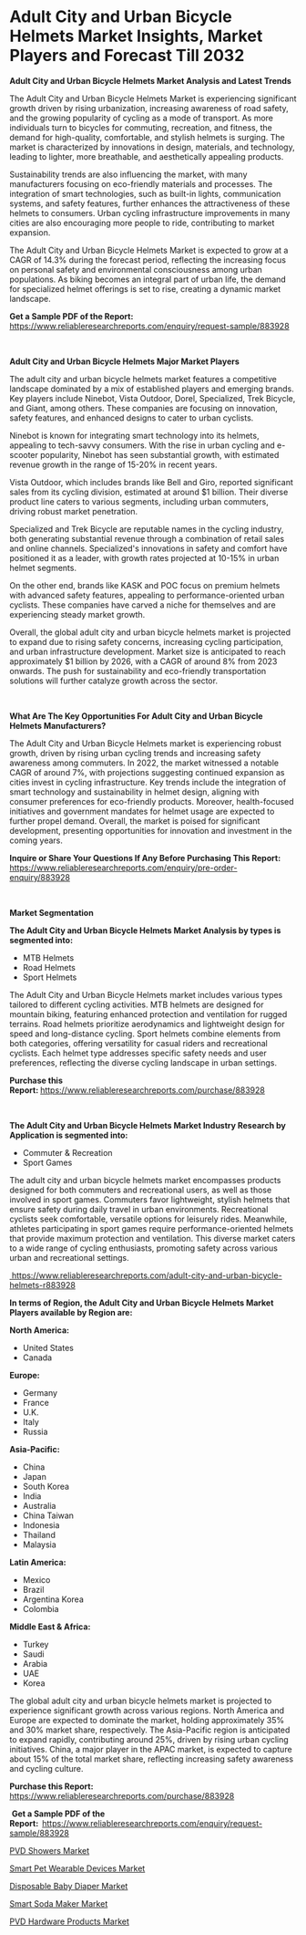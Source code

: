 <p><h1>Adult City and Urban Bicycle Helmets Market Insights, Market Players and Forecast Till 2032</h1></p><p><strong>Adult City and Urban Bicycle Helmets Market Analysis and Latest Trends</strong></p>
<p><p>The Adult City and Urban Bicycle Helmets Market is experiencing significant growth driven by rising urbanization, increasing awareness of road safety, and the growing popularity of cycling as a mode of transport. As more individuals turn to bicycles for commuting, recreation, and fitness, the demand for high-quality, comfortable, and stylish helmets is surging. The market is characterized by innovations in design, materials, and technology, leading to lighter, more breathable, and aesthetically appealing products. </p><p>Sustainability trends are also influencing the market, with many manufacturers focusing on eco-friendly materials and processes. The integration of smart technologies, such as built-in lights, communication systems, and safety features, further enhances the attractiveness of these helmets to consumers. Urban cycling infrastructure improvements in many cities are also encouraging more people to ride, contributing to market expansion.</p><p>The Adult City and Urban Bicycle Helmets Market is expected to grow at a CAGR of 14.3% during the forecast period, reflecting the increasing focus on personal safety and environmental consciousness among urban populations. As biking becomes an integral part of urban life, the demand for specialized helmet offerings is set to rise, creating a dynamic market landscape.</p></p>
<p><strong>Get a Sample PDF of the Report:&nbsp;</strong> <a href="https://www.reliableresearchreports.com/enquiry/request-sample/883928?utm_campaign=16&utm_medium=2&utm_source=Github&utm_content=ia&utm_term=09022025&utm_id=adult-city-and-urban-bicycle-helmets">https://www.reliableresearchreports.com/enquiry/request-sample/883928</a></p>
<p>&nbsp;</p>
<p><strong>Adult City and Urban Bicycle Helmets Major Market Players</strong></p>
<p><p>The adult city and urban bicycle helmets market features a competitive landscape dominated by a mix of established players and emerging brands. Key players include Ninebot, Vista Outdoor, Dorel, Specialized, Trek Bicycle, and Giant, among others. These companies are focusing on innovation, safety features, and enhanced designs to cater to urban cyclists.</p><p>Ninebot is known for integrating smart technology into its helmets, appealing to tech-savvy consumers. With the rise in urban cycling and e-scooter popularity, Ninebot has seen substantial growth, with estimated revenue growth in the range of 15-20% in recent years.</p><p>Vista Outdoor, which includes brands like Bell and Giro, reported significant sales from its cycling division, estimated at around $1 billion. Their diverse product line caters to various segments, including urban commuters, driving robust market penetration.</p><p>Specialized and Trek Bicycle are reputable names in the cycling industry, both generating substantial revenue through a combination of retail sales and online channels. Specialized's innovations in safety and comfort have positioned it as a leader, with growth rates projected at 10-15% in urban helmet segments.</p><p>On the other end, brands like KASK and POC focus on premium helmets with advanced safety features, appealing to performance-oriented urban cyclists. These companies have carved a niche for themselves and are experiencing steady market growth.</p><p>Overall, the global adult city and urban bicycle helmets market is projected to expand due to rising safety concerns, increasing cycling participation, and urban infrastructure development. Market size is anticipated to reach approximately $1 billion by 2026, with a CAGR of around 8% from 2023 onwards. The push for sustainability and eco-friendly transportation solutions will further catalyze growth across the sector.</p></p>
<p>&nbsp;</p>
<p><strong>What Are The Key Opportunities For Adult City and Urban Bicycle Helmets Manufacturers?</strong></p>
<p><p>The Adult City and Urban Bicycle Helmets market is experiencing robust growth, driven by rising urban cycling trends and increasing safety awareness among commuters. In 2022, the market witnessed a notable CAGR of around 7%, with projections suggesting continued expansion as cities invest in cycling infrastructure. Key trends include the integration of smart technology and sustainability in helmet design, aligning with consumer preferences for eco-friendly products. Moreover, health-focused initiatives and government mandates for helmet usage are expected to further propel demand. Overall, the market is poised for significant development, presenting opportunities for innovation and investment in the coming years.</p></p>
<p><strong>Inquire or Share Your Questions If Any Before Purchasing This Report:</strong> <a href="https://www.reliableresearchreports.com/enquiry/pre-order-enquiry/883928?utm_campaign=16&utm_medium=2&utm_source=Github&utm_content=ia&utm_term=09022025&utm_id=adult-city-and-urban-bicycle-helmets">https://www.reliableresearchreports.com/enquiry/pre-order-enquiry/883928</a></p>
<p>&nbsp;</p>
<p><strong>Market Segmentation</strong></p>
<p><strong>The Adult City and Urban Bicycle Helmets Market Analysis by types is segmented into:</strong></p>
<p><ul><li>MTB Helmets</li><li>Road Helmets</li><li>Sport Helmets</li></ul></p>
<p><p>The Adult City and Urban Bicycle Helmets market includes various types tailored to different cycling activities. MTB helmets are designed for mountain biking, featuring enhanced protection and ventilation for rugged terrains. Road helmets prioritize aerodynamics and lightweight design for speed and long-distance cycling. Sport helmets combine elements from both categories, offering versatility for casual riders and recreational cyclists. Each helmet type addresses specific safety needs and user preferences, reflecting the diverse cycling landscape in urban settings.</p></p>
<p><strong>Purchase this Report:&nbsp;</strong><a href="https://www.reliableresearchreports.com/purchase/883928?utm_campaign=16&utm_medium=2&utm_source=Github&utm_content=ia&utm_term=09022025&utm_id=adult-city-and-urban-bicycle-helmets">https://www.reliableresearchreports.com/purchase/883928</a></p>
<p>&nbsp;</p>
<p><strong>The Adult City and Urban Bicycle Helmets Market Industry Research by Application is segmented into:</strong></p>
<p><ul><li>Commuter & Recreation</li><li>Sport Games</li></ul></p>
<p><p>The adult city and urban bicycle helmets market encompasses products designed for both commuters and recreational users, as well as those involved in sport games. Commuters favor lightweight, stylish helmets that ensure safety during daily travel in urban environments. Recreational cyclists seek comfortable, versatile options for leisurely rides. Meanwhile, athletes participating in sport games require performance-oriented helmets that provide maximum protection and ventilation. This diverse market caters to a wide range of cycling enthusiasts, promoting safety across various urban and recreational settings.</p></p>
<p><a href="https://www.reliableresearchreports.com/adult-city-and-urban-bicycle-helmets-r883928?utm_campaign=16&utm_medium=2&utm_source=Github&utm_content=ia&utm_term=09022025&utm_id=adult-city-and-urban-bicycle-helmets">&nbsp;https://www.reliableresearchreports.com/adult-city-and-urban-bicycle-helmets-r883928</a></p>
<p><strong>In terms of Region, the Adult City and Urban Bicycle Helmets Market Players available by Region are:</strong></p>
<p>
    <p> <strong> North America: </strong>
        <ul>
            <li>United States</li>
            <li>Canada</li>
        </ul>
        </p> 
    <p> <strong> Europe: </strong>
        <ul>
            <li>Germany</li>
            <li>France</li>
            <li>U.K.</li>
            <li>Italy</li>
            <li>Russia</li>
        </ul>
        </p> 
    <p> <strong> Asia-Pacific: </strong>
        <ul>
            <li>China</li>
            <li>Japan</li>
            <li>South Korea</li>
            <li>India</li>
            <li>Australia</li>
            <li>China Taiwan</li>
            <li>Indonesia</li>
            <li>Thailand</li>
            <li>Malaysia</li>
        </ul>
        </p> 
    <p> <strong> Latin America: </strong>
        <ul>
            <li>Mexico</li>
            <li>Brazil</li>
            <li>Argentina Korea</li>
            <li>Colombia</li>
        </ul>
        </p> 
    <p> <strong> Middle East & Africa: </strong>
        <ul>
            <li>Turkey</li>
            <li>Saudi</li>
            <li>Arabia</li>
            <li>UAE</li>
            <li>Korea</li>
        </ul>
    </p>
    </p>
<p><p>The global adult city and urban bicycle helmets market is projected to experience significant growth across various regions. North America and Europe are expected to dominate the market, holding approximately 35% and 30% market share, respectively. The Asia-Pacific region is anticipated to expand rapidly, contributing around 25%, driven by rising urban cycling initiatives. China, a major player in the APAC market, is expected to capture about 15% of the total market share, reflecting increasing safety awareness and cycling culture.</p></p>
<p><strong>Purchase this Report: </strong><a href="https://www.reliableresearchreports.com/purchase/883928?utm_campaign=16&utm_medium=2&utm_source=Github&utm_content=ia&utm_term=09022025&utm_id=adult-city-and-urban-bicycle-helmets">https://www.reliableresearchreports.com/purchase/883928</a></p>
<p>&nbsp;<strong>Get a Sample PDF of the Report:&nbsp;&nbsp;</strong><a href="https://www.reliableresearchreports.com/enquiry/request-sample/883928?utm_campaign=16&utm_medium=2&utm_source=Github&utm_content=ia&utm_term=09022025&utm_id=adult-city-and-urban-bicycle-helmets">https://www.reliableresearchreports.com/enquiry/request-sample/883928</a></p>
<p><strong></strong></p>
<p><p><a href="https://github.com/djibenesha/Market-Research-Report-List-1/blob/main/pvd-showers-market.md?utm_campaign=16&utm_medium=2&utm_source=Github&utm_content=ia&utm_term=09022025&utm_id=adult-city-and-urban-bicycle-helmets">PVD Showers Market</a></p><p><a href="https://github.com/abedlagagica4/Market-Research-Report-List-1/blob/main/smart-pet-wearable-devices-market.md?utm_campaign=16&utm_medium=2&utm_source=Github&utm_content=ia&utm_term=09022025&utm_id=adult-city-and-urban-bicycle-helmets">Smart Pet Wearable Devices Market</a></p><p><a href="https://github.com/birbamanan03/Market-Research-Report-List-1/blob/main/disposable-baby-diaper-market.md?utm_campaign=16&utm_medium=2&utm_source=Github&utm_content=ia&utm_term=09022025&utm_id=adult-city-and-urban-bicycle-helmets">Disposable Baby Diaper Market</a></p><p><a href="https://github.com/rashkaeduzor/Market-Research-Report-List-1/blob/main/smart-soda-maker-market.md?utm_campaign=16&utm_medium=2&utm_source=Github&utm_content=ia&utm_term=09022025&utm_id=adult-city-and-urban-bicycle-helmets">Smart Soda Maker Market</a></p><p><a href="https://github.com/nibbsmantji/Market-Research-Report-List-1/blob/main/pvd-hardware-products-market.md?utm_campaign=16&utm_medium=2&utm_source=Github&utm_content=ia&utm_term=09022025&utm_id=adult-city-and-urban-bicycle-helmets">PVD Hardware Products Market</a></p></p>